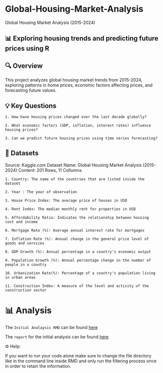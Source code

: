 # Global-Housing-Market-Analysis

Global Housing Market Analysis (2015-2024)

## 📊 Exploring housing trends and predicting future prices using R

## 🔍 Overview

This project analyzes global housing market trends from 2015-2024, exploring patterns in home prices, economic factors affecting prices, and forecasting future values.

## 💡 Key Questions

    1. How have housing prices changed over the last decade globally?

    2. What economic factors (GDP, inflation, interest rates) influence housing prices?

    3. Can we predict future housing prices using time series forecasting?

## 📄 Datasets

Source: Kaggle.com
Dataset Name: Global Housing Market Analysis (2015-2024)
Content: 201 Rows, 11 Collumns

    1. Country: The name of the countries that are listed inside the dataset
    
    2. Year : The year of observation 
    
    3. House Price Index: The average price of houses in USD 
    
    4. Rent Index: The median monthly rent for properties in USD 
    
    5. Affordability Ratio: Indicates the relationship between housing cost and income
    
    6. Mortgage Rate (%): Average annual interest rate for mortgages

    7. Inflation Rate (%): Annual change in the general price level of goods and services
    
    8. GDP Growth (%): Annual percentage in a country's economic output
    
    9. Population Growth (%): Annual percentage change in the number of people in a country
    
    10. Urbanization Rate(%): Percentage of a country's population living in urban areas

    11. Construction Index: A measure of the level and activity of the construction sector

# 📊 Analysis

The `Initial Analaysis RMD` can be found [here](https://github.com/JuliusViktor/Global-Housing-Market-Analysis/blob/main/Script/Initial%20Analysis%20and%20EDA%20on%20Dataset.Rmd)

The `report` for the initial analysis can be found [here](https://github.com/JuliusViktor/Global-Housing-Market-Analysis/blob/main/Report/Initial%20Analysis.pdf)

⚙️ Help:

If you want to run your code alone make sure to change the file directory like in the command line inside RMD and only run the filtering process once in order to retain the information.

